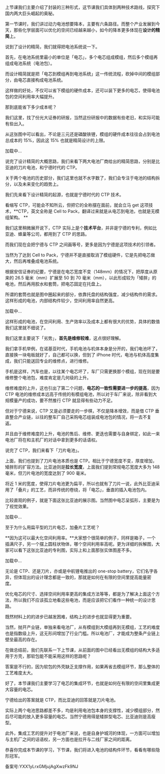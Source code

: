 上节课我们主要介绍了封装的三种形式，这节课我们具体到两种技术路线，探究下国内两大巨头崛起的奥秘。

第一节课时，我们讲过动力电池想要降本，主要有六条路径。而整个产业发展到今天，那些化学层面可以优化的空间已经越来越小，如今的降本更多体现在**设计的精简**上。 

说到了设计的精简，我们就得把电池系统说一下。

首先，在电池系统里最小的单位是「电芯」，多个电芯组成模组，然后多个模组再组成电池系统（电池包）。

而设计精简就是把「电芯到模组再到电池系统」这一传统流程，砍掉中间的模组部分，由电芯直接构成电池系统。 

这样做的好处，不仅可以省下模组的硬件成本，还可以装下更多的电芯，使得电池包的空间利用率大幅提升。 

那到底能省下多少成本呢？

我们这里，找了份光大证券的研报，当然这份研报中的数据有些老旧，和实际可能有些出入。

从这张图中可以看出，不论是三元还是磷酸铁锂，模组的硬件成本往往会占到电池总成本的 15\%，因此这 15\% 也就是精简设计的上限。 

加载中...

说完了设计精简的大概思路，我们来看下两大电池厂商给出的精简思路，分别是比亚迪的刀片电池，和宁德时代的 CTP。

关于两个电池的历史部分，我们这里也就不水字数了，我们会专注于电池的结构拆分，以及未来变化的趋势上。

我们先来看下设计精简的起源，也就是宁德时代的 CTP 技术。

看缩写 CTP，可能会不知所云，但把它的全称摆在面前，就会立马 get 这项技术，**CTP，英文全称是 Cell to Pack，翻译过来就是从电芯到电池，也就是无模组架构。 **

我们这里稍微展开说下，CTP 实际上是个**技术平台**，并非是宁德的专利，例如比亚迪、蜂巢等公司，都用到了 CTP 的思路。

而我们现在会把宁德与 CTP 之间画等号，更多是因为宁德是这项技术的引领者。 

当然为了达到 Cell to Pack，宁德并不是直接取消了模组硬件，它是先把电芯做大，然后再堆叠成电池系统。

根据安信证券的纪要，宁德是在电芯宽度不变（148mm）的情况下，把厚度从原来的 26.5 毫米（mm）扩展至 50 到 70 毫米（mm），以此形成较为「矮胖」的电池，然后再用胶水和套筒，把电芯固定在托盘上。

所谓的套筒也就是图中圈起来的部分，依靠托盘的结构强度，减少结构件的需求。这样形成的电池，内部结构件较少，空间利用率自然更高。 

加载中...

这样形成的电池，在空间利用、生产效率以及成本上都有很大的优势，具体的数值我们这里就不细说了。

我们这里主要说下「劣势」，**首先是维修较难**，这点很好理解。

我们拿手机举例，在诺基亚时代，手机电池与机体本身是分开的，我们电池坏了，直接换一块电板就好了，自己都可以换，但到了 iPhone 时代，电池与机体高度集成，我们只能送回专业的维修点，进行维修。 

手机是这样，汽车也是，以往某个电芯坏了，车厂只需更换那个模组，现在则是要维修整个电池包，难度肯定是几何级的上升。 

维修难度的上升，这也引出了第二个问题，**电芯的一致性需要进一步的提高**，因为 CTP 电池的维修成本远高于传统的有模组电池，所以对于车厂来说，除非看到大规模量产的成功，要不然推行 CTP 就显得有些动力不足。 

但对于宁德来说，CTP 又是必须要走的一步棋，不仅是降本增效，而是借 CTP 垂直整合产业链，以往的整车厂自己采购电芯组装成电池包的情况，将一去不复返。 

并且由于维修难度的上升，电池的售后、维修、更迭也需要与自身绑定，如此一来电池厂将在和主机厂的对话中拿到更多的话语权。 

说完了 CTP，我们来看下「刀片电池」。

上面，我们也提到了刀片电池本质也是 CTP。相比于宁德宽度不变，厚度增加，矮胖形的扩容方法。比亚迪则是**拉长宽度**，上面我们提到常规电芯宽度大多为 148 毫米，但刀片电池的宽度达到了 900 毫米。 

将近 1 米的宽度，使得刀片电池更为扁平，所以也就有了刀片一说，此外比亚迪采用了「叠片」的工艺，而非传统的卷绕，将「电芯」，垂直的插入电池包内。

比较直观的例子，就是下面这张比亚迪的展示图。当然图中电芯呈弧形，主要是为了视觉效果。 

加载中...

至于为什么用扁平型的刀片电芯，加叠片工艺呢？

**因为这可以最大化空间利用率。**大家想个很简单的例子，同样是箱子，一个插满尺子，另一个摆上圆柱状物体，哪个空间利用率高呢。更为详细的拆解图，大家可以看下这张比亚迪的专利图，实际上和上面那张实体图差不多。 

加载中...

无论是 CTP、还是刀片，亦或是中航锂电推出的 one-stop battery，它们名字各异，但体现出的设计理念都是一致的，那就是如何在有限的空间里提高能量密度。 

优化电芯的尺寸、选择空间利用率更高的集成方法等等，都是为了解决上面这个方法，所以我们不应该孤立地看这些电池，而是应该把它们看作一种统一的设计思路。

既然材料上的的进步已越发困难，结构上的进步也就显得更为重要。 

当然，抛开产业链，单独来看电池厂，从有模组到大模组再到无模组，工艺的难度也是指数级上升，这无形间增加了行业门槛。所以电池厂，才能成为整条产业链上壁垒最高的存在。 

在做总结前，我们先联系一下上节课，从前面的图中已经看出无模组的结构大多适用于方壳，那软包能不能采用这样的思路呢？ 

答案是不行的，因为软包的外壳缺乏支撑作用，如果再省去模组环节，那么整体的工艺难度太大。 

好了，本节课我们主要学习了电芯的集成环节，也就是如何在有限的空间里集成更大容量的电芯。

宁德给出的答案就是 CTP，而比亚迪的回答就是刀片电池。

实际上两个电池思路都差不多，均是利用电池包本身的支撑性，减少模组部分，然后尽可能的放入更多容量的电芯。当然宁德用得是矮胖型电芯、比亚迪则是高瘦型。

此外，集成工艺的提升对于电池厂来说，也是自身护城河的体现，一方面可以增加与主机厂之间的话语权，另一方面也是拉开与二线厂家之间的距离。 

恭喜你完成本节课的学习，下节课，我们将进入电池的结构件环节，看看有哪些隐形冠军。

  

备案号:YXX1yLrxGMjujAgXwzFk9NJ